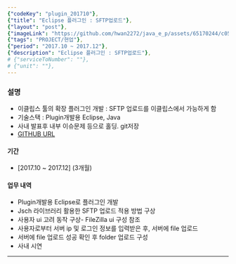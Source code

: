 ```yaml
---
{"codeKey": "plugin_201710"},
{"title": "Eclipse 플러그인 : SFTP업로드"},
{"layout": "post"},
{"imageLink": "https://github.com/hwan2272/java_e_p/assets/65170244/c0583449-35bf-4d1a-a36f-2ad8da11ce5b"},
{"tags": "PROJECT/현업"},
{"period": "2017.10 ~ 2017.12"},
{"description": "Eclipse 플러그인 : SFTP업로드"},
# {"serviceToNumber": ""},
# {"unit": ""},
---
```


### 설명

- 이클립스 툴의 확장 플러그인 개발 : SFTP 업로드를 이클립스에서 가능하게 함
- 기술스택 : Plugin개발용 Eclipse, Java
- 사내 발표후 내부 이슈문제 등으로 홀딩. git저장
- [GITHUB URL](https://github.com/hwan2272/java_e_p.git)

#### 기간

- [2017.10 ~ 2017.12] (3개월)

#### 업무 내역

- Plugin개발용 Eclipse로 플러그인 개발
- Jsch 라이브러리 활용한 SFTP 업로드 적용 방법 구상
- 사용자 ui 고려 동작 구상- FileZilla ui 구성 참조
- 사용자로부터 서버 ip 및 로그인 정보를 입력받은 후, 서버에 file 업로드
- 서버에 file 업로드 성공 확인 후 folder 업로드 구성
- 사내 시연

---
